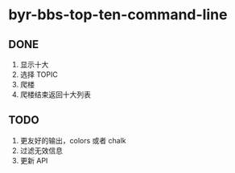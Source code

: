 # byr-bbs-top-ten-command-line

## DONE

1. 显示十大
2. 选择 TOPIC
3. 爬楼
4. 爬楼结束返回十大列表

## TODO

1. 更友好的输出，colors 或者 chalk
2. 过滤无效信息
3. 更新 API
